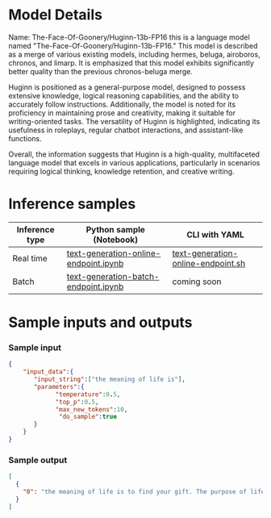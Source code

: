 # **Model Details**

Name: The-Face-Of-Goonery/Huginn-13b-FP16
this is a language model named "The-Face-Of-Goonery/Huginn-13b-FP16." This model is described as a merge of various existing models, including hermes, beluga, airoboros, chronos, and limarp. It is emphasized that this model exhibits significantly better quality than the previous chronos-beluga merge.

Huginn is positioned as a general-purpose model, designed to possess extensive knowledge, logical reasoning capabilities, and the ability to accurately follow instructions. Additionally, the model is noted for its proficiency in maintaining prose and creativity, making it suitable for writing-oriented tasks. The versatility of Huginn is highlighted, indicating its usefulness in roleplays, regular chatbot interactions, and assistant-like functions.

Overall, the information suggests that Huginn is a high-quality, multifaceted language model that excels in various applications, particularly in scenarios requiring logical thinking, knowledge retention, and creative writing.

# **Inference samples**

Inference type|Python sample (Notebook)|CLI with YAML
|--|--|--|
Real time|<a href="https://aka.ms/azureml-infer-online-sdk-text-generation-dolly" target="_blank">text-generation-online-endpoint.ipynb</a>|<a href="https://aka.ms/azureml-infer-online-cli-text-generation-dolly" target="_blank">text-generation-online-endpoint.sh</a>
Batch |<a href="https://aka.ms/azureml-infer-batch-sdk-text-generation" target="_blank">text-generation-batch-endpoint.ipynb</a>| coming soon


# **Sample inputs and outputs**

### **Sample input**
```json
{
    "input_data":{
       "input_string":["the meaning of life is"],
       "parameters":{
             "temperature":0.5,
             "top_p":0.5,
             "max_new_tokens":10,
              "do_sample":true
       }
    }
}
```

### **Sample output**
```json
[
  {
    "0": "the meaning of life is to find your gift. The purpose of life is"
  }
]
```
